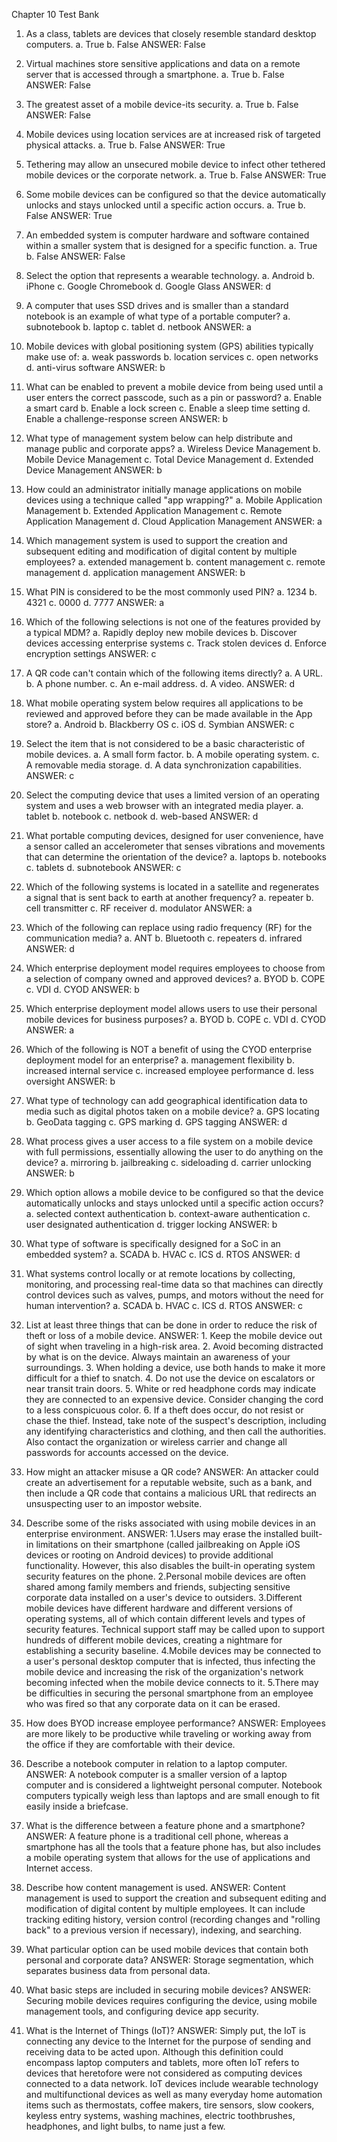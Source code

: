 Chapter 10 Test Bank

1. As a class, tablets are devices that closely resemble standard desktop computers.
 	a. 	True
 	b. 	False
ANSWER:  	False




4. Virtual machines store sensitive applications and data on a remote server that is accessed through a smartphone.
 	a. 	True
 	b. 	False
ANSWER:  	False


5. The greatest asset of a mobile device-its security.
 	a. 	True
 	b. 	False
ANSWER:  	False


6. Mobile devices using location services are at increased risk of targeted physical attacks.
 	a. 	True
 	b. 	False
ANSWER:  	True


7. Tethering may allow an unsecured mobile device to infect other tethered mobile devices or the corporate network.
 	a. 	True
 	b. 	False
ANSWER:  	True


8. Some mobile devices can be configured so that the device automatically unlocks and stays unlocked until a specific action occurs.
 	a. 	True
 	b. 	False
ANSWER:  	True



10. An embedded system is computer hardware and software contained within a smaller system that is designed for a specific function.
 	a. 	True
 	b. 	False
ANSWER:  	False





11. Select the option that represents a wearable technology.
 	a. 	Android
 	b. 	iPhone
 	c. 	Google Chromebook
 	d. 	Google Glass
ANSWER:  	d


12. A computer that uses SSD drives and is smaller than a standard notebook is an example of what type of a portable computer?
 	a. 	subnotebook
 	b. 	laptop
 	c. 	tablet
 	d. 	netbook
ANSWER:  	a


13. Mobile devices with global positioning system (GPS) abilities typically make use of:
 	a. 	weak passwords
 	b. 	location services
 	c. 	open networks
 	d. 	anti-virus software
ANSWER:  	b


14. What can be enabled to prevent a mobile device from being used until a user enters the correct passcode, such as a pin or password?
 	a. 	Enable a smart card
 	b. 	Enable a lock screen
 	c. 	Enable a sleep time setting
 	d. 	Enable a challenge-response screen
ANSWER:  	b


15. What type of management system below can help distribute and manage public and corporate apps?
 	a. 	Wireless Device Management
 	b. 	Mobile Device Management
 	c. 	Total Device Management
 	d. 	Extended Device Management
ANSWER:  	b


16. How could an administrator initially manage applications on mobile devices using a technique called "app wrapping?"
 	a. 	Mobile Application Management
 	b. 	Extended Application Management
 	c. 	Remote Application Management
 	d. 	Cloud Application Management
ANSWER:  	a


17. Which management system is used to support the creation and subsequent editing and modification of digital content by multiple employees?
 	a. 	extended management
 	b. 	content management
 	c. 	remote management
 	d. 	application management
ANSWER:  	b


18. What PIN is considered to be the most commonly used PIN?
 	a. 	1234
 	b. 	4321
 	c. 	0000
 	d. 	7777
ANSWER:  	a


19. Which of the following selections is not one of the features provided by a typical MDM?
 	a. 	Rapidly deploy new mobile devices
 	b. 	Discover devices accessing enterprise systems
 	c. 	Track stolen devices
 	d. 	Enforce encryption settings
ANSWER:  	c


20. A QR code can't contain which of the following items directly?
 	a. 	A URL.
 	b. 	A phone number.
 	c. 	An e-mail address.
 	d. 	A video.
ANSWER:  	d


21. What mobile operating system below requires all applications to be reviewed and approved before they can be made available in the App store?
 	a. 	Android
 	b. 	Blackberry OS
 	c. 	iOS
 	d. 	Symbian
ANSWER:  	c


22. Select the item that is not considered to be a basic characteristic of mobile devices.
 	a. 	A small form factor.
 	b. 	A mobile operating system.
 	c. 	A removable media storage.
 	d. 	A data synchronization capabilities.
ANSWER:  	c



23. Select the computing device that uses a limited version of an operating system and uses a web browser with an integrated media player.
 	a. 	tablet
 	b. 	notebook
 	c. 	netbook
 	d. 	web-based
ANSWER:  	d


24. What portable computing devices, designed for user convenience, have a sensor called an accelerometer that senses vibrations and movements that can determine the orientation of the device?
 	a. 	laptops
 	b. 	notebooks
 	c. 	tablets
 	d. 	subnotebook
ANSWER:  	c



26. Which of the following systems is located in a satellite and regenerates a signal that is sent back to earth at another frequency?
 	a. 	repeater
 	b. 	cell transmitter
 	c. 	RF receiver
 	d. 	modulator
ANSWER:  	a


27. Which of the following can replace using radio frequency (RF) for the communication media?
 	a. 	ANT
 	b. 	Bluetooth
 	c. 	repeaters
 	d. 	infrared
ANSWER:  	d



29. Which enterprise deployment model requires employees to choose from a selection of company owned and approved devices?
 	a. 	BYOD
 	b. 	COPE
 	c. 	VDI
 	d. 	CYOD
ANSWER:  	b








30. Which enterprise deployment model allows users to use their personal mobile devices for business purposes?
 	a. 	BYOD
 	b. 	COPE
 	c. 	VDI
 	d. 	CYOD
ANSWER:  	a


31. Which of the following is NOT a benefit of using the CYOD enterprise deployment model for an enterprise?
 	a. 	management flexibility
 	b. 	increased internal service
 	c. 	increased employee performance
 	d. 	less oversight
ANSWER:  	b



33. What type of technology can add geographical identification data to media such as digital photos taken on a mobile device?
 	a. 	GPS locating
 	b. 	GeoData tagging
 	c. 	GPS marking
 	d. 	GPS tagging
ANSWER:  	d



35. What process gives a user access to a file system on a mobile device with full permissions, essentially allowing the user to do anything on the device?
 	a. 	mirroring
 	b. 	jailbreaking
 	c. 	sideloading
 	d. 	carrier unlocking
ANSWER:  	b


36. Which option allows a mobile device to be configured so that the device automatically unlocks and stays unlocked until a specific action occurs?
 	a. 	selected context authentication
 	b. 	context-aware authentication
 	c. 	user designated authentication
 	d. 	trigger locking
ANSWER:  	b








39. What type of software is specifically designed for a SoC in an embedded system?
 	a. 	SCADA
 	b. 	HVAC
 	c. 	ICS
 	d. 	RTOS
ANSWER:  	d


40. What systems control locally or at remote locations by collecting, monitoring, and processing real-time data so that machines can directly control devices such as valves, pumps, and motors without the need for human intervention?
 	a. 	SCADA
 	b. 	HVAC
 	c. 	ICS
 	d. 	RTOS
ANSWER:  	c


41. List at least three things that can be done in order to reduce the risk of theft or loss of a mobile device.
ANSWER:  	1. Keep the mobile device out of sight when traveling in a high-risk area. 2. Avoid becoming distracted by what is on the device. Always maintain an awareness of your surroundings. 3. When holding a device, use both hands to make it more difficult for a thief to snatch. 4. Do not use the device on escalators or near transit train doors. 5. White or red headphone cords may indicate they are connected to an expensive device. Consider changing the cord to a less conspicuous color. 6. If a theft does occur, do not resist or chase the thief. Instead, take note of the suspect's description, including any identifying characteristics and clothing, and then call the authorities. Also contact the organization or wireless carrier and change all passwords for accounts accessed on the device.


42. How might an attacker misuse a QR code?
ANSWER:  	An attacker could create an advertisement for a reputable website, such as a bank, and then include a QR code that contains a malicious URL that redirects an unsuspecting user to an impostor website.


43. Describe some of the risks associated with using mobile devices in an enterprise environment.
ANSWER:  	1.Users may erase the installed built-in limitations on their smartphone (called jailbreaking on Apple iOS devices or rooting on Android devices) to provide additional functionality. However, this also disables the built-in operating system security features on the phone. 2.Personal mobile devices are often shared among family members and friends, subjecting sensitive corporate data installed on a user's device to outsiders. 3.Different mobile devices have different hardware and different versions of operating systems, all of which contain different levels and types of security features. Technical support staff may be called upon to support hundreds of different mobile devices, creating a nightmare for establishing a security baseline. 4.Mobile devices may be connected to a user's personal desktop computer that is infected, thus infecting the mobile device and increasing the risk of the organization's network becoming infected when the mobile device connects to it. 5.There may be difficulties in securing the personal smartphone from an employee who was fired so that any corporate data on it can be erased.


44. How does BYOD increase employee performance?
ANSWER:  	Employees are more likely to be productive while traveling or working away from the office if they are comfortable with their device.


45. Describe a notebook computer in relation to a laptop computer.
ANSWER:  	A notebook computer is a smaller version of a laptop computer and is considered a lightweight personal computer. Notebook computers typically weigh less than laptops and are small enough to fit easily inside a briefcase.


46. What is the difference between a feature phone and a smartphone?
ANSWER:  	A feature phone is a traditional cell phone, whereas a smartphone has all the tools that a feature phone has, but also includes a mobile operating system that allows for the use of applications and Internet access.


47. Describe how content management is used.
ANSWER:  	Content management is used to support the creation and subsequent editing and modification of digital content by multiple employees. It can include tracking editing history, version control (recording changes and "rolling back" to a previous version if necessary), indexing, and searching.


48. What particular option can be used mobile devices that contain both personal and corporate data?
ANSWER:  	Storage segmentation, which separates business data from personal data.


49. What basic steps are included in securing mobile devices?
ANSWER:  	Securing mobile devices requires configuring the device, using mobile management tools, and configuring device app security.


50. What is the Internet of Things (IoT)?
ANSWER:  	Simply put, the IoT is connecting any device to the Internet for the purpose of sending and receiving data to be acted upon. Although this definition could encompass laptop computers and tablets, more often IoT refers to devices that heretofore were not considered as computing devices connected to a data network. IoT devices include wearable technology and multifunctional devices as well as many everyday home automation items such as thermostats, coffee makers, tire sensors, slow cookers, keyless entry systems, washing machines, electric toothbrushes, headphones, and light bulbs, to name just a few.



